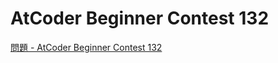 AtCoder Beginner Contest 132
===

[問題 - AtCoder Beginner Contest 132](https://atcoder.jp/contests/abc132/tasks)
